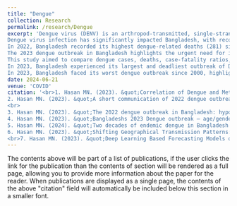 ```yaml
---
title: "Dengue"
collection: Research
permalink: /research/Dengue
excerpt: 'Dengue virus (DENV) is an arthropod-transmitted, single-stranded RNA virus from the Flaviviridae family. Bangladesh, highly susceptible to severe outbreaks due to climate, location, and population density, requires analysis of meteorological factors to predict trends. This study employed five time series models and four statistical models to forecast and understand DENV cases (1).
Dengue virus infection has significantly impacted Bangladesh, with record-high prevalence and fatalities in 2022. Favorable mosquito breeding conditions in June and July exacerbated the issue. Without a vaccine, enhancing awareness of dengues epidemiology and improving urban infrastructure to prevent mosquito breeding are crucial for better management (2).
In 2022, Bangladesh recorded its highest dengue-related deaths (281) since 2000. Unlike previous years, the outbreak saw a late surge in cases and fatalities during cooler months (October–December), deviating from the usual August–September peak (3).
The 2023 dengue outbreak in Bangladesh highlights the urgent need for improved epidemic control, with lessons from Bangladesh crucial for managing surges in other Southeast Asian countries and globally (4). 
This study aimed to compare dengue cases, deaths, case-fatality ratios, and meteorological factors between 2000–2010 and 2011–2022, analyzing trends, seasonality, and the impact of temperature and rainfall on dengue dynamics in Bangladesh (5).
In 2023, Bangladesh experienced its largest and deadliest outbreak of Dengue virus (DENV), reporting the highest-ever recorded annual cases and deaths. We aimed to characterize the geographical transmission of the DENV in Bangladesh (6). 
In 2023, Bangladesh faced its worst dengue outbreak since 2000, highlighting the need for better prediction methods. This study uses machine learning, evaluating Gated Recurrent Units (GRU), Recurrent Neural Networks (RNN), and Long Short-Term Memory (LSTM) models to improve forecasting accuracy (7).'
date: 2024-06-21
venue: 'COVID'
citation: '<br>1. Hasan MN. (2023). &quot;Correlation of Dengue and Meteorological Factors in Bangladesh: A Public Health Concern.&quot; <i> IJERPH</i>. https://doi.org/10.3390/ijerph20065152. <br> 
2. Hasan MN. (2023). &quot;A short communication of 2022 dengue outbreak in Bangladesh: a continuous public health threat.&quot; <i>Annals of Medicine & Surgery</i>. https://doi.org/10.1097/MS9.0000000000000623. <br> 
<br>
3. Hasan MN. (2023). &quot;The 2022 dengue outbreak in Bangladesh: hypotheses for the late resurgence of cases and fatalities.&quot; <i>Journal of Medical Entomology</i>. https://doi.org/10.1093/jme/tjad057. <br> 
4. Hasan MN. (2023). &quot;Bangladeshs 2023 Dengue outbreak – age/gender-related disparity in morbidity and mortality and geographic variability of epidemic burdens.&quot; <i>IJID</i>. https://doi.org/10.1016/j.ijid.2023.08.026. <br>
5. Hasan MN. (2024). &quot;Two decades of endemic dengue in Bangladesh (2000–2022): trends, seasonality, and impact of temperature and rainfall patterns on transmission dynamics.&quot; <i>Journal of Medical Entomology.</i>.  https://doi.org/10.1093/jme/tjae001.  <br>
6. Hasan MN. (2023). &quot;Shifting Geographical Transmission Patterns: Characterizing the 2023 Fatal Dengue Outbreak in Bangladesh.&quot; <i>medRxiv (Preprint).</i>.  https://doi.org/10.1101/2024.03.24.24304789.
<br>7. Hasan MN. (2023). &quot;Deep Learning Based Forecasting Models of Dengue Outbreak in Bangladesh: Comparative Analysis of LSTM, RNN, and GRU Models Using Multivariate Variables with a Two-Decade Dataset.&quot; <i>IEEE</i>. https://doi.org/10.1109/ICSSES62373.2024.10561382. <br> '
---
```


The contents above will be part of a list of publications, if the   user clicks the link for the publication than the contents of section will be rendered as a full page, allowing you to provide more information about the paper for the reader. When publications are displayed as a single page, the contents of the above "citation" field will automatically be included below this section in a smaller font.
